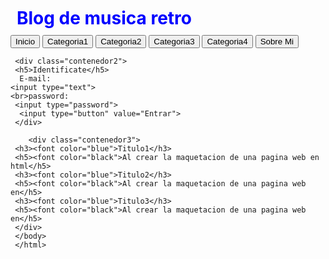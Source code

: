 
<html>
  <head>
    <tittle><h1>Blog de musica retro</h1></tittle>
 <style>
   h1{
   color: blue;
   margin: 5px;
   padding: 5px;
   }
   .contenedor{
   text-aling: center;
   background: whrite;
   border: 2px solid black;
   height: 500px;
   width: 700px;
   float: left;
   }
   .contenedor2{
    text-aling: center;
   background: whrite;
   border: 2px solid black;
   height: 200px;
   width: 200x;
   float: right;
   }
   .contenedor3{
    text-aling: center;
   background: whrite;
   border: 2px solid black;
   height: 500px;
   width: 700px;
   float: left;
   }
    </style>
  </head>
  <body>
    <input type="button" value="Inicio">
     <input type="button" value="Categoria1">
     <input type="button" value="Categoria2">
     <input type="button" value="Categoria3">
     <input type="button" value="Categoria4">
     <input type="button" value="Sobre Mi">
     
     <div class="contenedor2">
     <h5>Identificate</h5>
      E-mail:
    <input type="text">
    <br>password:
     <input type="password">
      <input type="button" value="Entrar">
     </div>
     
        <div class="contenedor3">
     <h3><font color="blue">Titulo1</h3>
     <h5><font color="black">Al crear la maquetacion de una pagina web en html</h5>
     <h3><font color="blue">Titulo2</h3>
     <h5><font color="black">Al crear la maquetacion de una pagina web en</h5>
     <h3><font color="blue">Titulo3</h3>
     <h5><font color="black">Al crear la maquetacion de una pagina web en</h5>
     </div>
     </body>
     </html>
     
     
     
     
     
     
     
     
     
     
    
    
    
         
